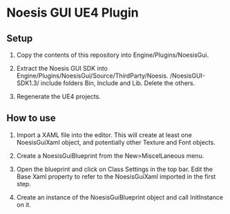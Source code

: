 Noesis GUI UE4 Plugin
=====================

Setup
-----

1. Copy the contents of this repository into Engine/Plugins/NoesisGui.

2. Extract the Noesis GUI SDK into Engine/Plugins/NoesisGui/Source/ThirdParty/Noesis.
   /NoesisGUI-SDK1.3/ include folders Bin, Include and Lib. Delete the others.
    

3. Regenerate the UE4 projects.

How to use
----------

1. Import a XAML file into the editor. This will create at least one NoesisGuiXaml object, and potentially other Texture and Font objects.

2. Create a NoesisGuiBlueprint from the New>MiscelLaneous menu.

3. Open the blueprint and click on Class Settings in the top bar. Edit the Base Xaml property to refer to the NoesisGuiXaml imported in the first step.

4. Create an instance of the NoesisGuiBlueprint object and call InitInstance on it.
